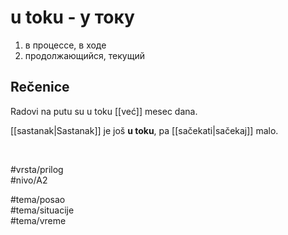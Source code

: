 # u toku - у току

1. в процессе, в ходе  
2. продолжающийся, текущий

## Rečenice

Radovi na putu su u toku [[već]] mesec dana.

[[sastanak|Sastanak]] je još **u toku**, pa [[sačekati|sačekaj]] malo.

<br>

#vrsta/prilog  
#nivo/A2  

#tema/posao  
#tema/situacije  
#tema/vreme  
